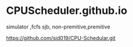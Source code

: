 # CPUScheduler.github.io
simulator ,fcfs sjb, non-premitive,premitive


https://github.com/sid019/CPU-Schedular.git
